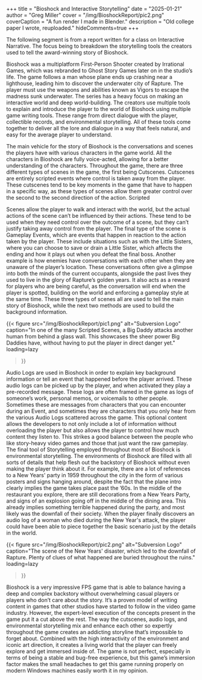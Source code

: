 +++
title = "Bioshock and Interactive Storytelling"
date = "2025-01-21"
author = "Greg Miller"
cover = "/img/BioshockReport/pic2.png"
coverCaption = "A fun render I made in Blender."
description = "Old college paper I wrote, reuploaded."
hideComments=true
+++


The following segment is from a report written for a class on Interactive Narrative. The focus being to breakdown the storytelling tools the creators used to tell the award-winning story of Bioshock.

Bioshock was a multiplatform First-Person Shooter created by Irrational Games, which was rebranded to Ghost Story Games later on in the studio’s life. The game follows a man whose plane ends up crashing near a lighthouse, leading him to discover the underwater city of Rapture. The player must use the weapons and abilities known as Vigors to escape the madness sunk underwater. The series has a heavy focus on making an interactive world and deep world-building. The creators use multiple tools to explain and introduce the player to the world of Bioshock using multiple game writing tools. These range from direct dialogue with the player, collectible records, and environmental storytelling. All of these tools come together to deliver all the lore and dialogue in a way that feels natural, and easy for the average player to understand.

The main vehicle for the story of Bioshock is the conversations and scenes the players have with various characters in the game world. All the characters in Bioshock are fully voice-acted, allowing for a better understanding of the characters. Throughout the game, there are three different types of scenes in the game, the first being Cutscenes. Cutscenes are entirely scripted events where control is taken away from the player. These cutscenes tend to be key moments in the game that have to happen in a specific way, as these types of scenes allow them greater control over the second to the second direction of the action. Scripted

Scenes allow the player to walk and interact with the world, but the actual actions of the scene can’t be influenced by their actions. These tend to be used when they need control over the outcome of a scene, but they can’t justify taking away control from the player. The final type of the scene is Gameplay Events, which are events that happen in reaction to the action taken by the player. These include situations such as with the Little Sisters, where you can choose to save or drain a Little Sister, which affects the ending and how it plays out when you defeat the final boss. Another example is how enemies have conversations with each other when they are unaware of the player’s location. These conversations often give a glimpse into both the minds of the current occupants, alongside the past lives they used to live in the glory of Rapture’s golden years. It also acts as a reward for players who are being careful, as the conversation will end when the player is spotted, building on the world and enforcing a gameplay style at the same time. These three types of scenes all are used to tell the main story of Bioshock, while the next two methods are used to build the background information.

{{< figure src="/img/BioshockReport/pic1.png"
  alt="Subversion Logo"
  caption="In one of the many Scripted Scenes, a Big Daddy attacks another human from behind a glass wall. This showcases the sheer power Big Daddies have, without having to put the player in direct danger yet."
  loading=lazy
>}} 




Audio Logs are used in Bioshock in order to explain key background information or tell an event that happened before the player arrived. These audio logs can be picked up by the player, and when activated they play a pre-recorded message. These logs are often framed in the game as logs of someone’s work, personal memos, or voicemails to other people. Sometimes these are messages from characters that you can encounter during an Event, and sometimes they are characters that you only hear from the various Audio Logs scattered across the game. This optional content allows the developers to not only include a lot of information without overloading the player but also allows the player to control how much content they listen to. This strikes a good balance between the people who like story-heavy video games and those that just want the raw gameplay. The final tool of Storytelling employed throughout most of Bioshock is environmental storytelling. The environments of Bioshock are filled with all sorts of details that help flesh out the backstory of Bioshock without even making the player think about it. For example, there are a lot of references to a New Years' party in 1959 throughout the city in the form of various posters and signs hanging around, despite the fact that the plane intro clearly implies the game takes place past the ’60s. In the middle of the restaurant you explore, there are still decorations from a New Years Party, and signs of an explosion going off in the middle of the dining area. This already implies something terrible happened during the party, and most likely was the downfall of their society. When the player finally discovers an audio log of a woman who died during the New Year's attack, the player could have been able to piece together the basic scenario just by the details in the world.

{{< figure src="/img/BioshockReport/pic2.png"
  alt="Subversion Logo"
  caption="The scene of the New Years' disaster, which led to the downfall of Rapture. Plenty of clues of what happened are buried throughout the ruins."
  loading=lazy
>}} 



Bioshock is a very impressive FPS game that is able to balance having a deep and complex backstory without overwhelming casual players or players who don’t care about the story. It’s a proven model of writing content in games that other studios have started to follow in the video game industry. However, the expert-level execution of the concepts present in the game put it a cut above the rest. The way the cutscenes, audio logs, and environmental storytelling mix and enhance each other so expertly throughout the game creates an addicting storyline that’s impossible to forget about. Combined with the high interactivity of the environment and iconic art direction, it creates a living world that the player can freely explore and get immersed inside of. The game is not perfect, especially in terms of being a stable and bug-free experience, but this game’s immersion factor makes the small headaches to get this game running properly on modern Windows machines easily worth it in my opinion.
```

